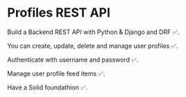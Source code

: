 # Profiles REST API

Build a Backend REST API with Python & Django and DRF ✅.

You can create, update, delete and manage user profiles ✅.

Authenticate with username and password ✅.

Manage user profile feed items ✅.

Have a Solid foundathion ✅.


